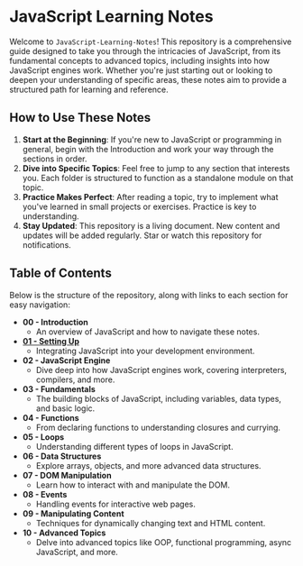 
# JavaScript Learning Notes

Welcome to `JavaScript-Learning-Notes`! This repository is a comprehensive guide designed to take you through the intricacies of JavaScript, from its fundamental concepts to advanced topics, including insights into how JavaScript engines work. Whether you're just starting out or looking to deepen your understanding of specific areas, these notes aim to provide a structured path for learning and reference.

## How to Use These Notes

1.  **Start at the Beginning**: If you're new to JavaScript or programming in general, begin with the Introduction and work your way through the sections in order.
2.  **Dive into Specific Topics**: Feel free to jump to any section that interests you. Each folder is structured to function as a standalone module on that topic.
3.  **Practice Makes Perfect**: After reading a topic, try to implement what you've learned in small projects or exercises. Practice is key to understanding.
4.  **Stay Updated**: This repository is a living document. New content and updates will be added regularly. Star or watch this repository for notifications.

## Table of Contents

Below is the structure of the repository, along with links to each section for easy navigation:

-   **00 - Introduction**
    -   An overview of JavaScript and how to navigate these notes.
-   [**01 - Setting Up**](01-Setting-Up/Where-to-put-JS.md)
    -   Integrating JavaScript into your development environment.
-   **02 - JavaScript Engine**
    -   Dive deep into how JavaScript engines work, covering interpreters, compilers, and more.
-   **03 - Fundamentals**
    -   The building blocks of JavaScript, including variables, data types, and basic logic.
-   **04 - Functions**
    -   From declaring functions to understanding closures and currying.
-   **05 - Loops**
    -   Understanding different types of loops in JavaScript.
-   **06 - Data Structures**
    -   Explore arrays, objects, and more advanced data structures.
-   **07 - DOM Manipulation**
    -   Learn how to interact with and manipulate the DOM.
-   **08 - Events**
    -   Handling events for interactive web pages.
-   **09 - Manipulating Content**
    -   Techniques for dynamically changing text and HTML content.
-   **10 - Advanced Topics**
    -   Delve into advanced topics like OOP, functional programming, async JavaScript, and more.